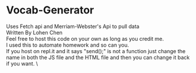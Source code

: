 # Vocab-Generator
Uses Fetch api and Merriam-Webster's Api to pull data \
Written By Lohen Chen\
Feel free to host this code on your own as long as you credit me.\
I used this to automate homework and so can you.\
If you host on repl.it and it says "send();" is not a function just change the name in both the JS file and the HTML file and then you can change it back if you want. \
